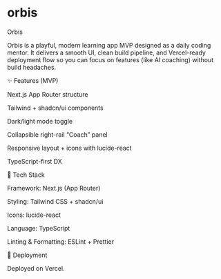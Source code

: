 # orbis
Orbis

Orbis is a playful, modern learning app MVP designed as a daily coding mentor. It delivers a smooth UI, clean build pipeline, and Vercel-ready deployment flow so you can focus on features (like AI coaching) without build headaches.

✨ Features (MVP)

Next.js App Router structure

Tailwind + shadcn/ui components

Dark/light mode toggle

Collapsible right-rail “Coach” panel

Responsive layout + icons with lucide-react

TypeScript-first DX

🧰 Tech Stack

Framework: Next.js (App Router)

Styling: Tailwind CSS + shadcn/ui

Icons: lucide-react

Language: TypeScript

Linting & Formatting: ESLint + Prettier

🚀 Deployment

Deployed on Vercel.
